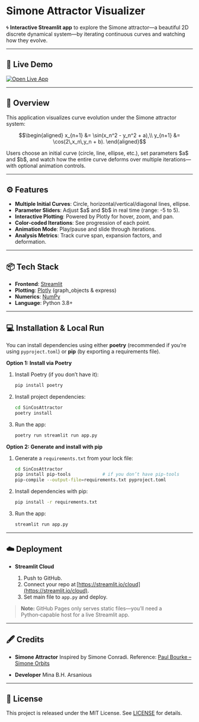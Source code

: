 
# Simone Attractor Visualizer

🌀 **Interactive Streamlit app** to explore the Simone attractor—a beautiful 2D discrete dynamical system—by iterating continuous curves and watching how they evolve.

---

## 🚀 Live Demo

[![Open Live App](https://static.streamlit.io/badges/streamlit_badge_black_white.svg)](https://sincosattractor.streamlit.app/)

---

## 📖 Overview

This application visualizes curve evolution under the Simone attractor system:

```math
\begin{aligned}
 x_{n+1} &= \sin(x_n^2 - y_n^2 + a),\\
 y_{n+1} &= \cos(2\,x_n\,y_n + b).
\end{aligned}
````

Users choose an initial curve (circle, line, ellipse, etc.), set parameters \$a\$ and \$b\$, and watch how the entire curve deforms over multiple iterations—with optional animation controls.

---

## ⚙️ Features

* **Multiple Initial Curves**: Circle, horizontal/vertical/diagonal lines, ellipse.
* **Parameter Sliders**: Adjust \$a\$ and \$b\$ in real time (range: -5 to 5).
* **Interactive Plotting**: Powered by Plotly for hover, zoom, and pan.
* **Color‑coded Iterations**: See progression of each point.
* **Animation Mode**: Play/pause and slide through iterations.
* **Analysis Metrics**: Track curve span, expansion factors, and deformation.

---

## 📦 Tech Stack

* **Frontend**: [Streamlit](https://streamlit.io/)
* **Plotting**: [Plotly](https://plotly.com/) (graph\_objects & express)
* **Numerics**: [NumPy](https://numpy.org/)
* **Language**: Python 3.8+

---

## 💻 Installation & Local Run

You can install dependencies using either **poetry** (recommended if you’re using `pyproject.toml`) or **pip** (by exporting a requirements file).

**Option 1: Install via Poetry**

1. Install Poetry (if you don’t have it):

   ```bash
   pip install poetry
   ```
2. Install project dependencies:

   ```bash
   cd SinCosAttractor
   poetry install
   ```
3. Run the app:

   ```bash
   poetry run streamlit run app.py
   ```

**Option 2: Generate and install with pip**

1. Generate a `requirements.txt` from your lock file:

   ```bash
   cd SinCosAttractor
   pip install pip-tools            # if you don’t have pip-tools
   pip-compile --output-file=requirements.txt pyproject.toml
   ```
2. Install dependencies with pip:

   ```bash
   pip install -r requirements.txt
   ```
3. Run the app:

   ```bash
   streamlit run app.py
   ```

---

## ☁️ Deployment

* **Streamlit Cloud**

  1. Push to GitHub.
  2. Connect your repo at [https://streamlit.io/cloud](https://streamlit.io/cloud).
  3. Set main file to `app.py` and deploy.


> **Note:** GitHub Pages only serves static files—you’ll need a Python‑capable host for a live Streamlit app.

---

## 🖋 Credits

* **Simone Attractor**
  Inspired by Simone Conradi.
  Reference: [Paul Bourke – Simone Orbits](https://paulbourke.net/fractals/simone_orbits/)

* **Developer**
  Mina B.H. Arsanious

---

## 📜 License

This project is released under the MIT License. See [LICENSE](LICENSE) for details.

```

